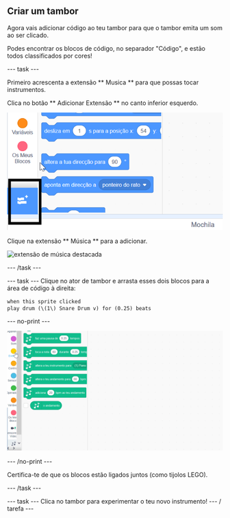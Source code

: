 ## Criar um tambor

Agora vais adicionar código ao teu tambor para que o tambor emita um som ao ser clicado.

Podes encontrar os blocos de código, no separador "Código", e estāo todos classificados por cores!

\--- task \---

Primeiro acrescenta a extensão ** Musica ** para que possas tocar instrumentos.

Clica no botão ** Adicionar Extensão ** no canto inferior esquerdo.

![adicionar botão de extensão destacado](images/add-extension-annotated.png)

Clique na extensão ** Música ** para a adicionar.

![extensão de música destacada](images/click-music-annotated.png)

\--- /task \---

\--- task \--- Clique no ator de tambor e arrasta esses dois blocos para a área de código à direita:

```blocks3
when this sprite clicked
play drum (\(1\) Snare Drum v) for (0.25) beats
```

\--- no-print \---

![captura de ecrã](images/connect-block.gif)

\--- /no-print \---

Certifica-te de que os blocos estão ligados juntos (como tijolos LEGO).

\--- /task \---

\--- task \--- Clica no tambor para experimentar o teu novo instrumento! \--- / tarefa \---